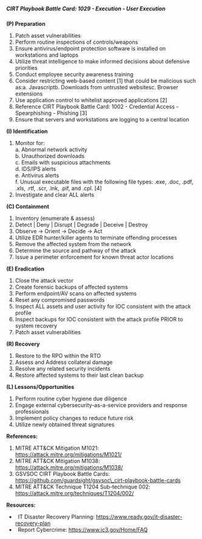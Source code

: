 ##### CIRT Playbook Battle Card: **1029 - Execution - User Execution**

**(P) Preparation**

1.  Patch asset vulnerabilities
2.  Perform routine inspections of controls/weapons
3.  Ensure antivirus/endpoint protection software is installed on workstations and laptops
4.  Utilize threat intelligence to make informed decisions about defensive priorities
5.  Conduct employee security awareness training
6.  Consider restricting web-based content \[1\] that could be malicious such as:a. Javascriptb. Downloads from untrusted websitesc. Browser extensions
7.  Use application control to whitelist approved applications \[2\]
8.  Reference CIRT Playbook Battle Card: 1002 - Credential Access - Spearphishing - Phishing \[3\]
9.  Ensure that servers and workstations are logging to a central location

**(I) Identification**

1.  Monitor for:  
    a. Abnormal network activity  
    b. Unauthorized downloads  
    c. Emails with suspicious attachments  
    d. IDS/IPS alerts  
    e. Antivirus alerts  
    f. Unusual executable files with the following file types: .exe, .doc, .pdf, .xls, .rtf, .scr, .lnk, .pif, and .cpl. \[4\]
2.  Investigate and clear ALL alerts

**(C) Containment**

1.  Inventory (enumerate & assess)
2.  Detect | Deny | Disrupt | Degrade | Deceive | Destroy
3.  Observe -> Orient -> Decide -> Act
4.  Utilize EDR hunter/killer agents to terminate offending processes
5.  Remove the affected system from the network
6.  Determine the source and pathway of the attack
7.  Issue a perimeter enforcement for known threat actor locations

**(E) Eradication**

1.  Close the attack vector
2.  Create forensic backups of affected systems
3.  Perform endpoint/AV scans on affected systems
4.  Reset any compromised passwords
5.  Inspect ALL assets and user activity for IOC consistent with the attack profile
6.  Inspect backups for IOC consistent with the attack profile PRIOR to system recovery
7.  Patch asset vulnerabilities

**(R) Recovery**

1.  Restore to the RPO within the RTO
2.  Assess and Address collateral damage
3.  Resolve any related security incidents
4.  Restore affected systems to their last clean backup

**(L) Lessons/Opportunities**

1.  Perform routine cyber hygiene due diligence
2.  Engage external cybersecurity-as-a-service providers and response professionals
3.  Implement policy changes to reduce future risk
4.  Utilize newly obtained threat signatures

**References:**

1.  MITRE ATT&CK Mitigation M1021: https://attack.mitre.org/mitigations/M1021/
2.  MITRE ATT&CK Mitigation M1038: https://attack.mitre.org/mitigations/M1038/
3.  GSVSOC CIRT Playbook Battle Cards: https://github.com/guardsight/gsvsoc\_cirt-playbook-battle-cards
4.  MITRE ATT&CK Technique T1204 Sub-technique 002: https://attack.mitre.org/techniques/T1204/002/

**Resources:**


*    IT Disaster Recovery Planning: https://www.ready.gov/it-disaster-recovery-plan
*    Report Cybercrime: https://www.ic3.gov/Home/FAQ


  

